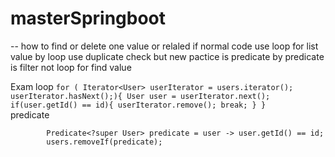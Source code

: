 ﻿# masterSpringboot
 
  -- how to find or delete one value or relaled 
  if normal code use loop for list value by loop use duplicate check 
  but new pactice is predicate by predicate is filter not loop for find value 
  
  Exam 
  loop
      ```
        for ( Iterator<User> userIterator = users.iterator(); userIterator.hasNext();){
               User user = userIterator.next();
               if(user.getId() == id){
                    userIterator.remove();
                    break;
               }
           }
         ```  
predicate

            Predicate<?super User> predicate = user -> user.getId() == id;
            users.removeIf(predicate);
          
            
